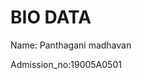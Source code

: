 <!DOCTYPE>
<html>
  <head>
    <h1>BIO DATA</h1>
  </head>
  <body>
    <p>Name: Panthagani madhavan</p>
    <p>Admission_no:19005A0501</p>
  </body>
  </html>
  
